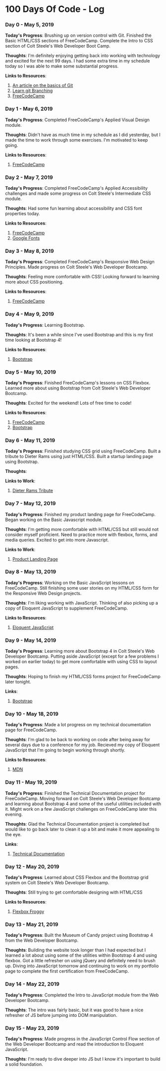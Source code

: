 <!-- # 100 Days Of Code - Log

### Day 0: February 30, 2016 (Example 1)
##### (delete me or comment me out)

**Today's Progress**: Fixed CSS, worked on canvas functionality for the app.

**Thoughts:** I really struggled with CSS, but, overall, I feel like I am slowly getting better at it. Canvas is still new for me, but I managed to figure out some basic functionality.

**Link to work:** [Calculator App](http://www.example.com)

### Day 0: February 30, 2016 (Example 2)
##### (delete me or comment me out)

**Today's Progress**: Fixed CSS, worked on canvas functionality for the app.

**Thoughts**: I really struggled with CSS, but, overall, I feel like I am slowly getting better at it. Canvas is still new for me, but I managed to figure out some basic functionality.

**Link(s) to work**: [Calculator App](http://www.example.com)


### Day 1: June 27, Monday

**Today's Progress**: I've gone through many exercises on FreeCodeCamp.

**Thoughts** I've recently started coding, and it's a great feeling when I finally solve an algorithm challenge after a lot of attempts and hours spent.

**Link(s) to work**
1. [Find the Longest Word in a String](https://www.freecodecamp.com/challenges/find-the-longest-word-in-a-string)
2. [Title Case a Sentence](https://www.freecodecamp.com/challenges/title-case-a-sentence) -->


# 100 Days Of Code - Log
### Day 0 - May 5, 2019

**Today's Progress**: Brushing up on version control with Git.  Finished the Basic HTML/CSS sections of FreeCodeCamp.  Complete the Intro to CSS section of Colt Steele's Web Developer Boot Camp.

**Thoughts**: I'm definitely enjoying getting back into working with technology and excited for the next 99 days.  I had some extra time in my schedule today so I was able to make some substantial progress.

**Links to Resources**:
1. [An article on the basics of Git](https://medium.freecodecamp.org/learn-the-basics-of-git-in-under-10-minutes-da548267cc91)
2. [Learn git Branching](https://learngitbranching.js.org/)
3. [FreeCodeCamp](http://www.freecodecamp.com)

### Day 1 - May 6, 2019

**Today's Progress**: Completed FreeCodeCamp's Applied Visual Design module.

**Thoughts**: Didn't have as much time in my schedule as I did yesterday, but I made the time to work through some exercises. I'm motivated to keep going.

**Links to Resources**:
1. [FreeCodeCamp](http://www.freecodecamp.com)

### Day 2 - May 7, 2019

**Today's Progress**: Completed FreeCodeCamp's Applied Accessibility challenges and made some progress on Colt Steele's Intermediate CSS module.

**Thoughts**: Had some fun learning about accessibility and CSS font properties today.

**Links to Resources**:
1. [FreeCodeCamp](http://www.freecodecamp.com)
2. [Google Fonts](fonts.google.com)

### Day 3 - May 8, 2019

**Today's Progress**: Completed FreeCodeCamp's Responsive Web Design Principles. Made progress on Colt Steele's Web Developer Bootcamp.   

**Thoughts**: Feeling more comfortable with CSS! Looking forward to learning more about CSS positioning.

**Links to Resources**:
1. [FreeCodeCamp](http://www.freecodecamp.com)

### Day 4 - May 9, 2019

**Today's Progress**: Learning Bootstrap.

**Thoughts**: It's been a while since I've used Bootstrap and this is my first time looking at Bootstrap 4!

**Links to Resources**:
1. [Bootstrap](https://getbootstrap.com/)

### Day 5 - May 10, 2019

**Today's Progress**: Finished FreeCodeCamp's lessons on CSS Flexbox.  Learned more about using Bootstrap from Colt Steele's Web Developer Bootcamp.

**Thoughts**: Excited for the weekend!  Lots of free time to code!

**Links to Resources**:
1. [FreeCodeCamp](http://www.freecodecamp.com)
2. [Bootstrap](https://getbootstrap.com/)

### Day 6 - May 11, 2019

**Today's Progress**: Finished studying CSS grid using FreeCodeCamp. Built a tribute to Dieter Rams using just HTML/CSS. Built a startup landing page using Bootstrap.

**Thoughts**:

**Links to Work**:
1. [Dieter Rams Tribute](https://codepen.io/mgmonk/full/eaJKvK)

### Day 7 - May 12, 2019

**Today's Progress**: Finished my product landing page for FreeCodeCamp.  Began working on the Basic Javascript module.

**Thoughts**: I'm getting more comfortable with HTML/CSS but still would not consider myself proficient. Need to practice more with flexbox, forms, and media queries.  Excited to get into more Javascript.

**Links to Work**:
1. [Product Landing Page](https://codepen.io/mgmonk/full/QREORJ)

### Day 8 - May 13, 2019

**Today's Progress**: Working on the Basic JavaScript lessons on FreeCodeCamp. Still finishing some user stories on my HTML/CSS form for the Responsive Web Design projects.

**Thoughts**: I'm liking working with JavaScript.  Thinking of also picking up a copy of Eloquent JavaScript to supplement FreeCodeCamp.

**Links to Resources**:
1. [Eloquent JavaScript](https://eloquentjavascript.net/)

### Day 9 - May 14, 2019

**Today's Progress**: Learning more about Bootstrap 4 in Colt Steele's Web Developer Bootcamp.  Putting aside JavaScript (except for a few problems I worked on earlier today) to get more comfortable with using CSS to layout pages.

**Thoughts**: Hoping to finish my HTML/CSS forms project for FreeCodeCamp later tonight.

**Links**:
1. [Bootstrap](https://getbootstrap.com/docs/4.3/getting-started/introduction/)

### Day 10 - May 18, 2019

**Today's Progress**: Made a lot progress on my technical documentation page for FreeCodeCamp.

**Thoughts**: I'm glad to be back to working on code after being away for several days due to a conference for my job.  Recieved my copy of Eloquent JavaScript that I'm going to begin working through shortly.

**Links to Resources**:
1. [MDN](https://developer.mozilla.org/en-US/) 

### Day 11 - May 19, 2019

**Today's Progress**: Finished the Technical Documentation project for FreeCodeCamp. Moving forward on Colt Steele's Web Developer Bootcamp and learning about Bootstrap 4 and some of the useful utilities included with it. Might work on a few JavaScript challenges on FreeCodeCamp later this evening.

**Thoughts**: Glad the Technical Documentation project is completed but would like to go back later to clean it up a bit and make it more appealing to the eye.

**Links**:
1. [Technical Documentation](https://codepen.io/mgmonk/full/WBROow)

### Day 12 - May 20, 2019

**Today's Progress**: Learned about CSS Flexbox and the Bootstrap grid system on Colt Steele's Web Developer Bootcamp.

**Thoughts**: Still trying to get comfortable designing with HTML/CSS

**Links to Resources**:
1. [Flexbox Froggy](http://flexboxfroggy.com/)

### Day 13 - May 21, 2019

**Today's Progress**: Built the Museum of Candy project using Bootstrap 4 from the Web Developer Bootcamp.

**Thoughts**: Building the website took longer than I had expected but I learned a lot about using some of the utilities within Bootstrap 4 and using flexbox. Got a little refresher on using jQuery and definitely need to brush up. Diving into JavaScript tomorrow and continuing to work on my portfolio page to complete the first certification from FreeCodeCamp.

### Day 14 - May 22, 2019

**Today's Progress**: Completed the Intro to JavaScript module from the Web Developer Bootcamp.

**Thoughts**: The intro was fairly basic, but it was good to have a nice refresher of JS before jumping into DOM manipulation.

### Day 15 - May 23, 2019

**Today's Progress**: Made progress in the JavaScript Control Flow section of the Web Developer Bootcamp and read the introduction to Eloquent JavaScript.

**Thoughts**: I'm ready to dive deeper into JS but I know it's important to build a solid foundation.
